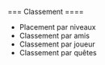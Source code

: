=== Classement ==== 

- Placement par niveaux
- Classement par amis 
- Classement par joueur 
- Classement par quêtes

